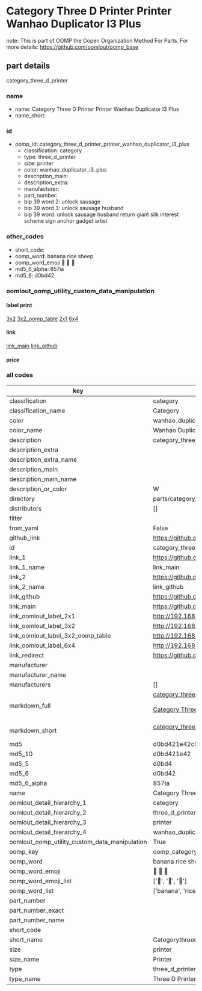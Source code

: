 # Category Three D Printer Printer Wanhao Duplicator I3 Plus  

note: This is part of OOMP the Oopen Organization Method For Parts. For more details: https://github.com/oomlout/oomp_base

##  part details
  



category_three_d_printer



### name
* name: Category Three D Printer Printer Wanhao Duplicator I3 Plus
* name_short: 
### id
* oomp_id: category_three_d_printer_printer_wanhao_duplicator_i3_plus
  * classification: category
  * type: three_d_printer
  * size: printer
  * color: wanhao_duplicator_i3_plus
  * description_main: 
  * description_extra: 
  * manufacturer: 
  * part_number: 
  * bip 39 word 2: unlock sausage
  * bip 39 word 3: unlock sausage husband
  * bip 39 word: unlock sausage husband return giant silk interest scheme sign anchor gadget artist

### other_codes
* short_code: 
* oomp_word: banana rice sheep
* oomp_word_emoji :banana: :rice: :sheep:
* md5_6_alpha: 857ia
* md5_6: d0bd42






### oomlout_oomp_utility_custom_data_manipulation
#### label print
[3x2](http://192.168.1.245:1112/?label=oomp%20857ia)
[3x2_oomp_table](http://192.168.1.108:1112/?label=oomp%20857ia)
[2x1](http://192.168.1.242:1112/?label=oomp%20857ia)
[6x4](http://192.168.1.55:1112/?label=oomp%20857ia)    

#### link

[link_main](https://github.com/oomlout/oomlout_oomp_version_1_messy/tree/main/parts/category_three_d_printer_printer_wanhao_duplicator_i3_plus) [link_github](https://github.com/oomlout/oomlout_oomp_version_1_messy/tree/main/parts/category_three_d_printer_printer_wanhao_duplicator_i3_plus)                             

#### price







### all codes 
| key | value |  
| --- | --- |  
| classification | category |  
| classification_name | Category |  
| color | wanhao_duplicator_i3_plus |  
| color_name | Wanhao Duplicator I3 Plus |  
| description | category_three_d_printer |  
| description_extra |  |  
| description_extra_name |  |  
| description_main |  |  
| description_main_name |  |  
| description_or_color | W  |  
| directory | parts/category_three_d_printer_printer_wanhao_duplicator_i3_plus |  
| distributors | [] |  
| filter |  |  
| from_yaml | False |  
| github_link | https://github.com/oomlout/oomlout_oomp_part_src/tree/main/parts/category_three_d_printer_printer_wanhao_duplicator_i3_plus |  
| id | category_three_d_printer_printer_wanhao_duplicator_i3_plus |  
| link_1 | https://github.com/oomlout/oomlout_oomp_version_1_messy/tree/main/parts/category_three_d_printer_printer_wanhao_duplicator_i3_plus |  
| link_1_name | link_main |  
| link_2 | https://github.com/oomlout/oomlout_oomp_version_1_messy/tree/main/parts/category_three_d_printer_printer_wanhao_duplicator_i3_plus |  
| link_2_name | link_github |  
| link_github | https://github.com/oomlout/oomlout_oomp_version_1_messy/tree/main/parts/category_three_d_printer_printer_wanhao_duplicator_i3_plus |  
| link_main | https://github.com/oomlout/oomlout_oomp_version_1_messy/tree/main/parts/category_three_d_printer_printer_wanhao_duplicator_i3_plus |  
| link_oomlout_label_2x1 | http://192.168.1.242:1112/?label=oomp%20857ia |  
| link_oomlout_label_3x2 | http://192.168.1.245:1112/?label=oomp%20857ia |  
| link_oomlout_label_3x2_oomp_table | http://192.168.1.108:1112/?label=oomp%20857ia |  
| link_oomlout_label_6x4 | http://192.168.1.55:1112/?label=oomp%20857ia |  
| link_redirect | https://github.com/oomlout/oomlout_oomp_version_1_messy/tree/main/parts/category_three_d_printer_printer_wanhao_duplicator_i3_plus |  
| manufacturer |  |  
| manufacturer_name |  |  
| manufacturers | [] |  
| markdown_full | [category_three_d_printer_printer_wanhao_duplicator_i3_plus](none)<br>[](none)<br>[Category Three D Printer Printer Wanhao Duplicator I3 Plus](none)<br><br> |  
| markdown_short | [category_three_d_printer_printer_wanhao_duplicator_i3_plus](none)<br><br> |  
| md5 | d0bd421e42c0aeb72230db82dfefef70 |  
| md5_10 | d0bd421e42 |  
| md5_5 | d0bd4 |  
| md5_6 | d0bd42 |  
| md5_6_alpha | 857ia |  
| name | Category Three D Printer Printer Wanhao Duplicator I3 Plus |  
| oomlout_detail_hierarchy_1 | category |  
| oomlout_detail_hierarchy_2 | three_d_printer |  
| oomlout_detail_hierarchy_3 | printer |  
| oomlout_detail_hierarchy_4 | wanhao_duplicator_i3_plus |  
| oomlout_oomp_utility_custom_data_manipulation | True |  
| oomp_key | oomp_category_three_d_printer_printer_wanhao_duplicator_i3_plus |  
| oomp_word | banana rice sheep |  
| oomp_word_emoji | :banana: :rice: :sheep: |  
| oomp_word_emoji_list | [':banana:', ':rice:', ':sheep:'] |  
| oomp_word_list | ['banana', 'rice', 'sheep'] |  
| part_number |  |  
| part_number_exact |  |  
| part_number_name |  |  
| short_code |  |  
| short_name | Categorythreedprinter |  
| size | printer |  
| size_name | Printer |  
| type | three_d_printer |  
| type_name | Three D Printer |  
